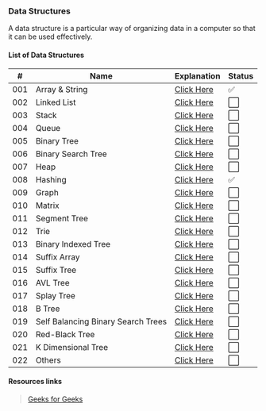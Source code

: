 ### Data Structures

A data structure is a particular way of organizing data in a computer so that it can be used effectively. 

#### List of Data Structures

| # | Name | Explanation | Status |
| - | ------------- | ------------- | ----- |
| 001 | Array & String  | [Click Here](https://github.com/thisiskushal31/Datastructures-and-Algorithms/blob/main/DataStructures/01-Array_&_String.md) | ✅ |
| 002 | Linked List  | [Click Here](https://github.com/thisiskushal31/Datastructures-and-Algorithms/blob/main/DataStructures/02-Linked_List.md) | ⬜️ |
| 003 | Stack  | [Click Here](https://github.com/thisiskushal31/Datastructures-and-Algorithms/blob/main/DataStructures/03-Stack.md) | ⬜️ |
| 004 | Queue  | [Click Here](https://github.com/thisiskushal31/Datastructures-and-Algorithms/blob/main/DataStructures/04-Queue.md) | ⬜️ |
| 005 | Binary Tree  | [Click Here](https://github.com/thisiskushal31/Datastructures-and-Algorithms/blob/main/DataStructures/05-Binary_Tree.md) | ⬜️ |
| 006 | Binary Search Tree  | [Click Here](https://github.com/thisiskushal31/Datastructures-and-Algorithms/blob/main/DataStructures/06-Binary-Search-Tree.md) | ⬜️ |
| 007 | Heap  | [Click Here](https://github.com/thisiskushal31/Datastructures-and-Algorithms/blob/main/DataStructures/07-Heap.md) | ⬜️ |
| 008 | Hashing  | [Click Here](https://github.com/thisiskushal31/Datastructures-and-Algorithms/blob/main/DataStructures/08-Hashing.md) | ✅ |
| 009 | Graph  | [Click Here](https://github.com/thisiskushal31/Datastructures-and-Algorithms/blob/main/DataStructures/09-Graph.md) | ⬜️ |
| 010 | Matrix  | [Click Here](https://github.com/thisiskushal31/Datastructures-and-Algorithms/blob/main/DataStructures/10-Matrix.md) | ⬜️ |
| 011 | Segment Tree  | [Click Here](https://github.com/thisiskushal31/Datastructures-and-Algorithms/blob/main/DataStructures/11-Segment_Tree.md) | ⬜️ |
| 012 | Trie  | [Click Here](https://github.com/thisiskushal31/Datastructures-and-Algorithms/blob/main/DataStructures/12-Trie.md) | ⬜️ |
| 013 | Binary Indexed Tree  | [Click Here](https://github.com/thisiskushal31/Datastructures-and-Algorithms/blob/main/DataStructures/13-Binary_Indexed_Tree.md) | ⬜️ |
| 014 | Suffix Array   | [Click Here](https://github.com/thisiskushal31/Datastructures-and-Algorithms/blob/main/DataStructures/14-Suffix_Array.md) | ⬜️ |
| 015 | Suffix Tree  | [Click Here](https://github.com/thisiskushal31/Datastructures-and-Algorithms/blob/main/DataStructures/15-Suffix_Tree.md) | ⬜️ |
| 016 | AVL Tree  | [Click Here](https://github.com/thisiskushal31/Datastructures-and-Algorithms/blob/main/DataStructures/16-AVL_Tree.md) | ⬜️ |
| 017 | Splay Tree  | [Click Here](https://github.com/thisiskushal31/Datastructures-and-Algorithms/blob/main/DataStructures/17-Splay_Tree.md) | ⬜️ |
| 018 | B Tree  | [Click Here](https://github.com/thisiskushal31/Datastructures-and-Algorithms/blob/main/DataStructures/18-B_Tree.md) | ⬜️ |
| 019 | Self Balancing Binary Search Trees  | [Click Here](https://github.com/thisiskushal31/Datastructures-and-Algorithms/blob/main/DataStructures/19-Self_Balancing_Binary_Search_Trees.md) | ⬜️ |
| 020 | Red-Black Tree  | [Click Here](https://github.com/thisiskushal31/Datastructures-and-Algorithms/blob/main/DataStructures/20-Red_Black_Tree.md) | ⬜️ |
| 021 | K Dimensional Tree | [Click Here](https://github.com/thisiskushal31/Datastructures-and-Algorithms/blob/main/DataStructures/21-K_Dimensional_Tree.md) | ⬜️ |
| 022 | Others | [Click Here](https://github.com/thisiskushal31/Datastructures-and-Algorithms/blob/main/DataStructures/22-Others.md) | ⬜️ |

#### Resources links

> [Geeks for Geeks](https://www.geeksforgeeks.org/data-structures)